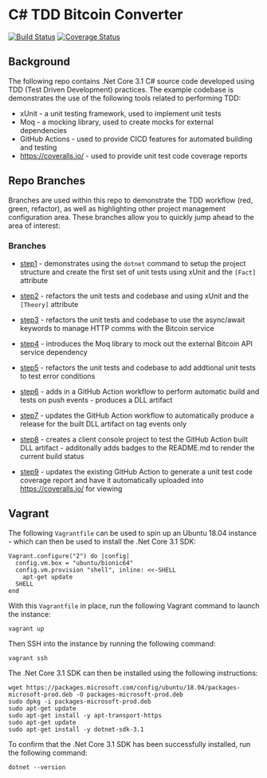 # C# TDD Bitcoin Converter

[![Build Status](https://github.com/cloudacademy/csharp-tdd-bitcoinconverter/workflows/bitcoinconverter.build/badge.svg)](https://github.com/cloudacademy/csharp-tdd-bitcoinconverter/actions) [![Coverage Status](https://coveralls.io/repos/github/cloudacademy/csharp-tdd-bitcoinconverter/badge.svg?branch=master)](https://coveralls.io/github/cloudacademy/csharp-tdd-bitcoinconverter?branch=master)

## Background
The following repo contains .Net Core 3.1 C# source code developed using TDD (Test Driven Development) practices. The example codebase is demonstrates the use of the following tools related to performing TDD:

* xUnit - a unit testing framework, used to implement unit tests
* Moq - a mocking library, used to create mocks for external dependencies
* GitHub Actions - used to provide CICD features for automated building and testing
* https://coveralls.io/ - used to provide unit test code coverage reports

## Repo Branches
Branches are used within this repo to demonstrate the TDD workflow (red, green, refactor), as well as highlighting other project management configuration area. These branches allow you to quickly jump ahead to the area of interest:

### Branches
* [step1](https://github.com/cloudacademy/csharp-tdd-bitcoinconverter/tree/step1) - demonstrates using the ```dotnet``` command to setup the project structure and create the first set of unit tests using xUnit and the ```[Fact]``` attribute

* [step2](https://github.com/cloudacademy/csharp-tdd-bitcoinconverter/tree/step2) - refactors the unit tests and codebase and using xUnit and the ```[Theory]``` attribute

* [step3](https://github.com/cloudacademy/csharp-tdd-bitcoinconverter/tree/step3) - refactors the unit tests and codebase to use the async/await keywords to manage HTTP comms with the Bitcoin service

* [step4](https://github.com/cloudacademy/csharp-tdd-bitcoinconverter/tree/step4) - introduces the Moq library to mock out the external Bitcoin API service dependency

* [step5](https://github.com/cloudacademy/csharp-tdd-bitcoinconverter/tree/step5) - refactors the unit tests and codebase to add addtional unit tests to test error conditions

* [step6](https://github.com/cloudacademy/csharp-tdd-bitcoinconverter/tree/step6) - adds in a GitHub Action workflow to perform automatic build and tests on push events - produces a DLL artifact

* [step7](https://github.com/cloudacademy/csharp-tdd-bitcoinconverter/tree/step7) - updates the GitHub Action workflow to automatically produce a release for the built DLL artifact on tag events only

* [step8](https://github.com/cloudacademy/csharp-tdd-bitcoinconverter/tree/step7) - creates a client console project to test the GitHub Action built DLL artifact - additonally adds badges to the README.md to render the current build status

* [step9](https://github.com/cloudacademy/csharp-tdd-bitcoinconverter/tree/step9) - updates the existing GitHub Action to generate a unit test code coverage report and have it automatically uploaded into https://coveralls.io/ for viewing

## Vagrant
The following ```Vagrantfile``` can be used to spin up an Ubuntu 18.04 instance - which can then be used to install the .Net Core 3.1 SDK:

```
Vagrant.configure("2") do |config|
  config.vm.box = "ubuntu/bionic64"
  config.vm.provision "shell", inline: <<-SHELL
    apt-get update
  SHELL
end
```

With this ```Vagrantfile``` in place, run the following Vagrant command to launch the instance:

```
vagrant up
```

Then SSH into the instance by running the following command:

```
vagrant ssh
```

The .Net Core 3.1 SDK can then be installed using the following instructions:

```
wget https://packages.microsoft.com/config/ubuntu/18.04/packages-microsoft-prod.deb -O packages-microsoft-prod.deb
sudo dpkg -i packages-microsoft-prod.deb
sudo apt-get update
sudo apt-get install -y apt-transport-https
sudo apt-get update
sudo apt-get install -y dotnet-sdk-3.1
```

To confirm that the .Net Core 3.1 SDK has been successfully installed, run the following command:

```
dotnet --version
```